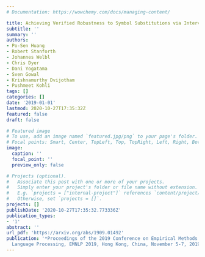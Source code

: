 ```yaml
---
# Documentation: https://wowchemy.com/docs/managing-content/

title: Achieving Verified Robustness to Symbol Substitutions via Interval Bound Propagation
subtitle: ''
summary: ''
authors:
- Po-Sen Huang
- Robert Stanforth
- Johannes Welbl
- Chris Dyer
- Dani Yogatama
- Sven Gowal
- Krishnamurthy Dvijotham
- Pushmeet Kohli
tags: []
categories: []
date: '2019-01-01'
lastmod: 2020-10-27T17:35:32Z
featured: false
draft: false

# Featured image
# To use, add an image named `featured.jpg/png` to your page's folder.
# Focal points: Smart, Center, TopLeft, Top, TopRight, Left, Right, BottomLeft, Bottom, BottomRight.
image:
  caption: ''
  focal_point: ''
  preview_only: false

# Projects (optional).
#   Associate this post with one or more of your projects.
#   Simply enter your project's folder or file name without extension.
#   E.g. `projects = ["internal-project"]` references `content/project/deep-learning/index.md`.
#   Otherwise, set `projects = []`.
projects: []
publishDate: '2020-10-27T17:35:32.773336Z'
publication_types:
- '1'
abstract: ''
url_pdf: 'https://arxiv.org/abs/1909.01492'
publication: '*Proceedings of the 2019 Conference on Empirical Methods in Natural
  Language Processing, EMNLP 2019, Hong Kong, China, November 5-7, 2019*'
---
```

